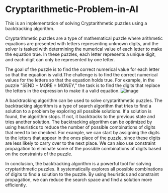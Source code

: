 # Cryptarithmetic-Problem-in-AI
This is an implementation of solving Cryptarithmetic puzzles using a backtracking algorithm.

Cryptarithmetic puzzles are a type of mathematical puzzle where arithmetic equations are presented with letters representing unknown digits, and the solver is tasked with determining the numerical value of each letter to make the equation true. In these puzzles, each letter represents a unique digit, and each digit can only be represented by one letter.

The goal of the puzzle is to find the correct numerical value for each letter so that the equation is valid.The challenge is to find the correct numerical values for the letters so that the equation holds true. For example, in the puzzle "SEND + MORE = MONEY," the task is to find the digits that replace the letters in the expression to make it a valid equation.
![image](https://user-images.githubusercontent.com/108477138/235327188-6efbd605-f40b-42a8-8bb2-a8381357eb38.png)


A backtracking algorithm can be used to solve cryptarithmetic puzzles. The backtracking algorithm is a type of search algorithm that tries to find a solution to a problem by exploring all possible solutions. If a solution is found, the algorithm stops. If not, it backtracks to the previous state and tries another solution.
The backtracking algorithm can be optimized by using heuristics to reduce the number of possible combinations of digits that need to be checked. For example, we can start by assigning the digits to the letters that appear in the ones place of the puzzle, since these digits are less likely to carry over to the next place. We can also use constraint propagation to eliminate some of the possible combinations of digits based on the constraints of the puzzle.

In conclusion, the backtracking algorithm is a powerful tool for solving cryptarithmetic puzzles. It systematically explores all possible combinations of digits to find a solution to the puzzle. By using heuristics and constraint propagation, we can reduce the search space and find a solution more efficiently.
